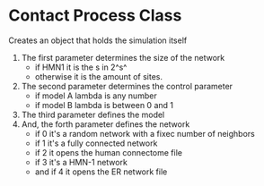 # Contact Process Class
Creates an object that holds the simulation itself
1. The first parameter determines the size of the network
	- if HMN1 it is the s in 2^s^
	- otherwise it is the amount of sites.
3. The second parameter determines the control parameter
	- if model A lambda is any number
	- if model B lambda is between 0 and 1
4. The third parameter defines the model
5. And, the forth parameter defines the network
	- if 0 it's a random network with a fixec number of neighbors
	- if 1 it's a fully connected network
	- if 2 it opens the human connectome file
	- if 3 it's a HMN-1 network
	- and if 4 it opens the ER network file
